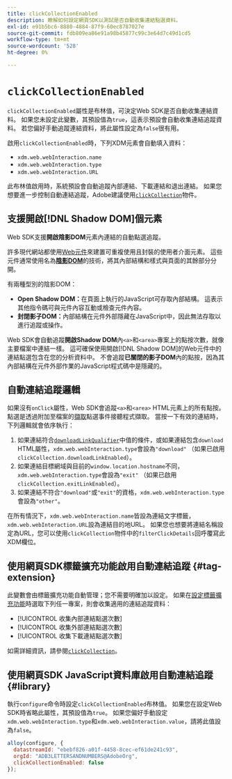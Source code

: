```yaml
---
title: clickCollectionEnabled
description: 瞭解如何設定網頁SDK以測試是否自動收集連結點選資料。
exl-id: e91b5bc6-8880-4884-87f9-60ec8787027e
source-git-commit: fdb809ea86e91a98b45877c99c3e64d7c49d1cd5
workflow-type: tm+mt
source-wordcount: '528'
ht-degree: 0%

---
```


# `clickCollectionEnabled`

`clickCollectionEnabled`屬性是布林值，可決定Web SDK是否自動收集連結資料。 如果您未設定此變數，其預設值為`true`，這表示預設會自動收集連結追蹤資料。 若您偏好手動追蹤連結資料，將此屬性設定為`false`很有用。

啟用`clickCollectionEnabled`時，下列XDM元素會自動填入資料：

* `xdm.web.webInteraction.name`
* `xdm.web.webInteraction.type`
* `xdm.web.webInteraction.URL`

此布林值啟用時，系統預設會自動追蹤內部連結、下載連結和退出連結。 如果您想要進一步控制自動連結追蹤，Adobe建議使用[`clickCollection`](clickcollection.md)物件。

## 支援開啟[!DNL Shadow DOM]個元素

Web SDK支援&#x200B;**開啟陰影DOM**&#x200B;元素內連結的自動點選追蹤。

許多現代網站都使用[Web元件](https://developer.mozilla.org/en-US/docs/Web/Web_Components)來建置可重複使用且封裝的使用者介面元素。 這些元件通常使用名為&#x200B;[**陰影DOM**](https://developer.mozilla.org/en-US/docs/Web/API/Web_components/Using_shadow_DOM)的技術，將其內部結構和樣式與頁面的其餘部分分開。

有兩種型別的陰影DOM：

* **Open Shadow DOM：**&#x200B;在頁面上執行的JavaScript可存取內部結構。 這表示其他指令碼可與元件內容互動或檢查元件內容。
* **封閉影子DOM：**&#x200B;內部結構在元件外部隱藏在JavaScript中，因此無法存取以進行追蹤或操作。

Web SDK會自動追蹤&#x200B;**開啟Shadow DOM**&#x200B;內`<a>`和`<area>`專案上的點按次數，就像主要檔案中連結一樣。 這可確保使用開啟[!DNL Shadow DOM]的Web元件中的連結點選包含在您的分析資料中。 不會追蹤&#x200B;**已關閉的影子DOM**&#x200B;內的點按，因為其內部結構在元件外部作業的JavaScript程式碼中是隱藏的。

## 自動連結追蹤邏輯

如果沒有`onClick`屬性，Web SDK會追蹤`<a>`和`<area>` HTML元素上的所有點按。 點選是透過附加至檔案的[擷取](https://www.w3.org/TR/uievents/#capture-phase)點選事件接聽程式擷取。 當按一下有效的連結時，下列邏輯就會依序執行：

1. 如果連結符合[`downloadLinkQualifier`](downloadlinkqualifier.md)中值的條件，或如果連結包含`download` HTML屬性，`xdm.web.webInteraction.type`會設為`"download"` （如果已啟用`clickCollection.downloadLinkEnabled`）。
1. 如果連結目標網域與目前的`window.location.hostname`不同，`xdm.web.webInteraction.type`會設為`"exit"` （如果已啟用`clickCollection.exitLinkEnabled`）。
1. 如果連結不符合`"download"`或`"exit"`的資格，`xdm.web.webInteraction.type`會設為`"other"`。

在所有情況下，`xdm.web.webInteraction.name`皆設為連結文字標籤，`xdm.web.webInteraction.URL`設為連結目的地URL。 如果您也想要將連結名稱設定為URL，您可以使用`clickCollection`物件中的`filterClickDetails`回呼覆寫此XDM欄位。

## 使用網頁SDK標籤擴充功能啟用自動連結追蹤 {#tag-extension}

此變數會由標籤擴充功能自動管理；您不需要明確加以設定。 如果在[設定標籤擴充功能](/help/tags/extensions/client/web-sdk/web-sdk-extension-configuration.md)時選取下列任一專案，則會收集適用的連結追蹤資料：

* [!UICONTROL 收集內部連結點選次數]
* [!UICONTROL 收集外部連結點選次數]
* [!UICONTROL 收集下載連結點選次數]

如需詳細資訊，請參閱[`clickCollection`](clickcollection.md)。

## 使用網頁SDK JavaScript資料庫啟用自動連結追蹤 {#library}

執行`configure`命令時設定`clickCollectionEnabled`布林值。 如果您在設定Web SDK時省略此屬性，其預設值為`true`。 如果您偏好手動設定`xdm.web.webInteraction.type`和`xdm.web.webInteraction.value`，請將此值設為`false`。

```js
alloy(configure, {
  datastreamId: "ebebf826-a01f-4458-8cec-ef61de241c93",
  orgId: "ADB3LETTERSANDNUMBERS@AdobeOrg",
  clickCollectionEnabled: false
});
```
